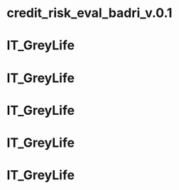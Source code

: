 # credit_risk_eval_badri_v.0.1
# IT_GreyLife
# IT_GreyLife
# IT_GreyLife
# IT_GreyLife
# IT_GreyLife
